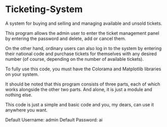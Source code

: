 ﻿# Ticketing-System

A system for buying and selling and managing available and unsold tickets.

This program allows the admin user to enter the ticket management panel by entering the password and delete, add or cancel them.

On the other hand, ordinary users can also log in to the system by entering their national code and purchase tickets for themselves with any desired number (of course, depending on the number of available tickets).

To fully use this code, you must have the Colorama and Matplotlib libraries on your system.

It should be noted that this program consists of three parts, each of which works alongside the other two parts. And alone, it is just a module and nothing else.


This code is just a simple and basic code and you, my dears, can use it anywhere you want.

Default Username: admin
Default Password: ai
